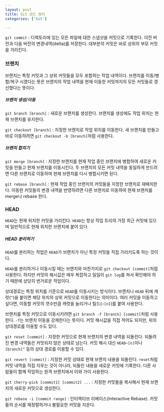 ```yaml
---
layout: post
title: Git 코드 정리
categories: ['Git']

---
```




`git commit` :  디렉토리에 있는 모든 파일에 대한 스냅샷을 커밋으로 기록한다. 이전 버전과 다음 버전의 변경내역(delta)를 저장한다. 대부분의 커밋은 바로 상위의 부모 커밋을 가리킨다.

### 브랜치

브랜치는 특정 커밋과 그 상위 커밋들을 모두 포함하는 작업 내역이다. 브랜치를 이동/병합/복구 시켰다는 뜻은 브랜치의 작업 내역을 현재 이동한 커밋까지의 모든 커밋들로 갱신했다는 뜻이다.

##### 브랜치 생성/이동

`git branch [branch]` : 새로운 브랜치를 생성한다. 브랜치를 생성에도 작업 위치는 현재 브랜치를 유지한다.

`git checkout [branch]` : 지정한 브랜치로 작업 위치를 이동한다. 새 브랜치를 만들고 바로 이동하려면 `git checkout -b [branch]`처럼 사용한다.

##### 브랜치 합치기

`git merge [branch]` : 지정한 브랜치를 현재 작업 중인 브랜치에 병합하여 새로운 커밋을 만들고 현재 브랜치를 이동시킨다. 두 브랜치의 모든 커밋 내역을 동일하게 만드려면 다른 브랜치로 이동하여 현재 브랜치를 다시 병합시키면 된다.

`git rebase [branch]` : 현재 작업 중인 브랜치의 커밋들을 지정한 브랜치로 재배치한다. 이동한 커밋들의 변경 내역을 반영하려면 다른 브랜치로 이동하여 현재 브랜치를 merge나 rebase 한다.



### HEAD

`HEAD`는 현재 위치한 커밋을 가리킨다. `HEAD`는 항상 작업 트리의 가장 최근 커밋에 있으며 일반적으로 현재 위치한 브랜치에 붙어 있다.

##### HEAD 분리하기

`HEAD`를 분리하는 작업은 `HEAD`가 브랜치가 아닌 특정 커밋을 직접 가리키도록 하는 것이다.

`HEAD`를 분리하거나 이동시킬 때는 브랜치와 마찬가지로 `git checkout [commit]`처럼 사용한다. 하지만 커밋의 해시값은 매우 복잡하고 일일이 `git log`를 쳐서 확인해야 하기 때문에 상당히 번거로운 작업이다.

상대경로는 특정 위치를 기준으로 `HEAD`를 이동시키는 방식이다. 브랜치나 `HEAD` 뒤에 캐럿(`^`)을 붙이면 해당 위치의 상위 커밋으로 이동한다는 의미이다. 여러 커밋을 이동하고 싶다면, 이동할 커밋의 갯수만큼 캐럿을 늘리거나 틸드(`~[n]`)를 붙여 사용한다.

브랜치를 특정 커밋으로 이동시키려면 `git branch -f [branch] [commit]`처럼 사용한다. `-f`는 브랜치 이동을 강제한다는 뜻이다. 커밋 해시값을 직접 적어도 되지만, 위의 상대경로를 이용할 수도 있다.

`git reset [commit]` : 지정한 커밋으로 현재 브랜치의 변경 내역을 되돌린다. 되돌려진 변경 내역들은 커밋되지 않은 상태로 남는다. 커밋 해시 대신 `HEAD~[n]`이나 `[branch]^` 등의 상대 경로를 이용할 수 있다.

`git revert [commit]` : 지정한 커밋 상태로 현재 브랜치 내용을 되돌린다. `reset`처럼 커밋 내역을 직접 지우는 것이 아니라, 되돌린 내용을 새로운 커밋에 기록한다. 다른 사람들이 함께 작업하는 원격 브랜치에서 이와 가이 사용한다.



`git cherry-pick [commit1] [commit2] ...` : 지정한 커밋들을 복사해서 현재 브랜치의 새로운 커밋으로 생성한다.

`git rebase -i [commit range]` : 인터렉티브 리베이스(Interactive Rebase). 커밋들의 순서를 재정렬하거나 불필요한 커밋을 지운다.